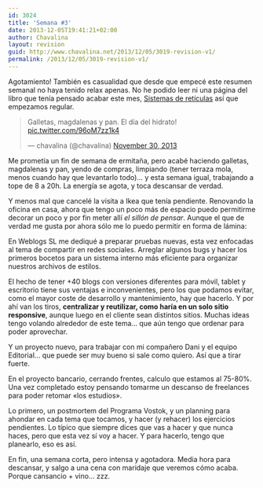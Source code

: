 ```yaml
---
id: 3024
title: 'Semana #3'
date: 2013-12-05T19:41:21+02:00
author: Chavalina
layout: revision
guid: http://www.chavalina.net/2013/12/05/3019-revision-v1/
permalink: /2013/12/05/3019-revision-v1/
---
```

Agotamiento! También es casualidad que desde que empecé este resumen semanal no haya tenido relax apenas. No he podido leer ni una página del libro que tenía pensado acabar este mes, <a href="http://ggili.com/es/tienda/productos/sistemas-de-reticulas-1" target="_blank">Sistemas de retículas</a> así que empezamos regular.

<blockquote class="twitter-tweet" lang="en">
  <p>
    Galletas, magdalenas y pan. El día del hidrato! <a href="http://t.co/96oM7zz1k4">pic.twitter.com/96oM7zz1k4</a>
  </p>
  
  <p>
    &mdash; chavalina (@chavalina) <a href="https://twitter.com/chavalina/statuses/406786782727249920">November 30, 2013</a>
  </p>
</blockquote>



Me prometía un fin de semana de ermitaña, pero acabé haciendo galletas, magdalenas y pan, yendo de compras, limpiando (tener terraza mola, menos cuando hay que levantarlo todo)… y esta semana igual, trabajando a tope de 8 a 20h. La energía se agota, y toca descansar de verdad.



Y menos mal que cancelé la visita a Ikea que tenía pendiente. Renovando la oficina en casa, ahora que tengo un poco más de espacio puedo permitirme decorar un poco y por fin meter allí _el sillón de pensar_. Aunque el que de verdad me gusta por ahora sólo me lo puedo permitir en forma de lámina:



En Weblogs SL me dediqué a preparar pruebas nuevas, esta vez enfocadas al tema de compartir en redes sociales. Arreglar algunos bugs y hacer los primeros bocetos para un sistema interno más eficiente para organizar nuestros archivos de estilos.

El hecho de tener +40 blogs con versiones diferentes para móvil, tablet y escritorio tiene sus ventajas e inconvenientes, pero los que podamos evitar, como el mayor coste de desarrollo y mantenimiento, hay que hacerlo. Y por ahí van los tiros, **centralizar y reutilizar, como haría en un solo sitio responsive**, aunque luego en el cliente sean distintos sitios. Muchas ideas tengo volando alrededor de este tema… que aún tengo que ordenar para poder aprovechar.

Y un proyecto nuevo, para trabajar con mi compañero Dani y el equipo Editorial… que puede ser muy bueno si sale como quiero. Así que a tirar fuerte.

En el proyecto bancario, cerrando frentes, calculo que estamos al 75-80%. Una vez completado estoy pensando tomarme un descanso de freelances para poder retomar «los estudios». 

Lo primero, un postmortem del Programa Vostok, y un planning para ahondar en cada tema que tocamos, y hacer (y rehacer) los ejercicios pendientes. Lo típico que siempre dices que vas a hacer y que nunca haces, pero que esta vez sí voy a hacer. Y para hacerlo, tengo que planearlo, eso es así.

En fin, una semana corta, pero intensa y agotadora. Media hora para descansar, y salgo a una cena con maridaje que veremos cómo acaba. Porque cansancio + vino… zzz.